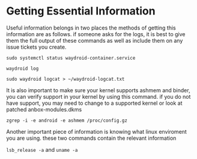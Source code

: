 # Getting Essential Information

Useful information belongs in two places the methods of getting this information are as follows. if someone asks for the logs, it is best to give them the full output of these commands as well as include them on any issue tickets you create.

`sudo systemctl status waydroid-container.service`

`waydroid log`

`sudo waydroid logcat > ~/waydroid-logcat.txt`

It is also important to make sure your kernel supports ashmem and binder, you can verify support in your kernel by using this command. if you do not have support, you may need to change to a supported kernel or look at patched anbox-modules.dkms

`zgrep -i -e android -e ashmem /proc/config.gz`&#x20;

Another important piece of information is knowing what linux enviroment you are using. these two commands contain the relevant information

`lsb_release -a` and `uname -a`


